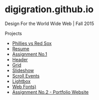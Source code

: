 # digigration.github.io

Design For the World Wide Web | Fall 2015

Projects
* [Phillies vs Red Sox](http://digigration.github.io/phillies "Phillies vs Red Sox") 
* [Resume](http://digigration.github.io/resume "Resume")
* [Assignment No.1](http://digigration.github.io/assignment1 "Assignment No.1") 
* [Header](http://digigration.github.io/header "Header")
* [Grid](http://digigration.github.io/grid "Grid")
* [Slideshow](http://digigration.github.io/slideshow "Slideshow")
* [Scroll Events](http://digigration.github.io/scrollit "Scroll Events")
* [Lightbox](http://digigration.github.io/lightbox "Light Box") 
* [Web Fonts)](http://digigration.github.io/web-fonts "Web Fonts") 
* [Assignment No.2 - Portfolio Website](http://digigration.github.io/assignment2 "Assignment No.2")
